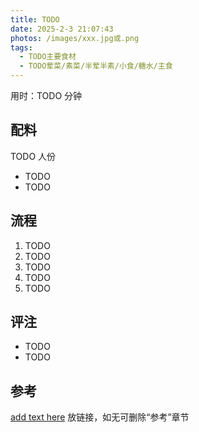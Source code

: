 ```yaml
---
title: TODO
date: 2025-2-3 21:07:43
photos: /images/xxx.jpg或.png
tags:
  - TODO主要食材
  - TODO荤菜/素菜/半荤半素/小食/糖水/主食
---
```


用时：TODO 分钟

## 配料

TODO 人份

- TODO
- TODO

<!--more-->

## 流程

1. TODO
2. TODO
3. TODO
4. TODO
5. TODO

## 评注

- TODO
- TODO

## 参考

[add text here](add_url_here "打开参考链接") 放链接，如无可删除“参考”章节
